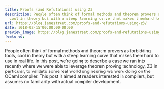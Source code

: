 ```yaml
---
title: Proofs (and Refutations) using Z3
description: People often think of formal methods and theorem provers as forbiddingtools,
  cool in theory but with a steep learning curve that makes themhard to use in rea...
url: https://blog.janestreet.com/proofs-and-refutations-using-z3/
date: 2018-02-15T00:00:00-00:00
preview_image: https://blog.janestreet.com/proofs-and-refutations-using-z3/proof.jpg
featured:
---
```


<p>People often think of formal methods and theorem provers as forbidding
tools, cool in theory but with a steep learning curve that makes them
hard to use in real life. In this post, we&rsquo;re going to describe a case
we ran into recently where we were able to leverage theorem proving
technology, Z3 in particular, to validate some real world engineering
we were doing on the OCaml compiler. This post is aimed at readers
interested in compilers, but assumes no familiarity with actual
compiler development.</p>


